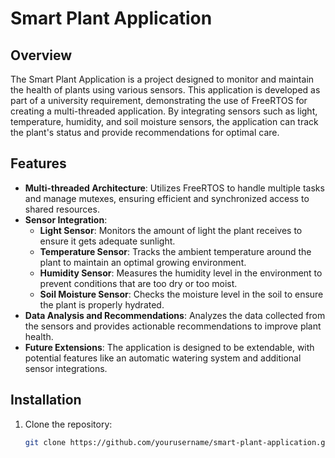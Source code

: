# Smart Plant Application

## Overview

The Smart Plant Application is a project designed to monitor and maintain the health of plants using various sensors. This application is developed as part of a university requirement, demonstrating the use of FreeRTOS for creating a multi-threaded application. By integrating sensors such as light, temperature, humidity, and soil moisture sensors, the application can track the plant's status and provide recommendations for optimal care.

## Features

- **Multi-threaded Architecture**: Utilizes FreeRTOS to handle multiple tasks and manage mutexes, ensuring efficient and synchronized access to shared resources.
- **Sensor Integration**: 
  - **Light Sensor**: Monitors the amount of light the plant receives to ensure it gets adequate sunlight.
  - **Temperature Sensor**: Tracks the ambient temperature around the plant to maintain an optimal growing environment.
  - **Humidity Sensor**: Measures the humidity level in the environment to prevent conditions that are too dry or too moist.
  - **Soil Moisture Sensor**: Checks the moisture level in the soil to ensure the plant is properly hydrated.
- **Data Analysis and Recommendations**: Analyzes the data collected from the sensors and provides actionable recommendations to improve plant health.
- **Future Extensions**: The application is designed to be extendable, with potential features like an automatic watering system and additional sensor integrations.

## Installation

1. Clone the repository:
   ```bash
   git clone https://github.com/yourusername/smart-plant-application.git
